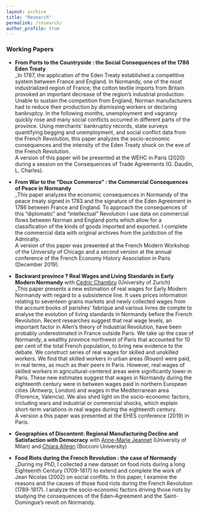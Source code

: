 ```yaml
---
layout: archive
title: "Research"
permalink: /research/
author_profile: true
---
```


### Working Papers

- **From Ports to the Countryside : the Social Consequences of the 1786 Eden Treaty**
<br>_In 1787, the application of the Eden Treaty established a competitive system between France and England. In Normandy, one of the most industrialized region of France, the cotton textile imports from Britain provoked an important decrease of the region’s industrial production. Unable to sustain the competition from England, Norman manufacturers had to reduce their production by dismissing workers or declaring bankruptcy. In the following months, unemployment and vagrancy quickly rose and many social conflicts occurred in different parts of the province. Using merchants’ bankruptcy records, state surveys quantifying begging and unemployment, and social conflict data from the French Revolution, this paper analyzes the socio-economic consequences and the intensity of the Eden Treaty shock on the eve of the French Revolution.
<br>A version of this paper will be presented at the WEHC in Paris (2020) during a session on the Consequences of Trade Agreements (G. Daudin, L. Charles).

- **From War to the “Doux Commerce” : the Commercial Consequences of Peace in Normandy**
<br>_This paper analyzes the economic consequences in Normandy of the peace treaty signed in 1783 and the signature of the Eden Agreement in 1786 between France and England. To approach the consequences of this “diplomatic” and “intellectual” Revolution I use data on commercial flows between Norman and England ports which allow for a classification of the kinds of goods imported and exported. I complete the commercial data with original archives from the juridiction of the Admiralty.</br>
A version of this paper was presented at the French Modern Workshop of the University of Chicago and a second version at the annual conference of the French Economy History Association in Paris (December 2019).

- **Backward province ? Real Wages and Living Standards in Early Modern Normandy** with [Cédric Chambru](https://cedricchambru.github.io/) (University of Zurich)
<br>_This paper presents a new estimation of real wages for Early Modern Normandy with regard to a subsistence line. It uses prices information relating to seventeen grains markets and newly collected wages from the account books of parishes’ fabrique and various livres de compte to analyse the evolution of living standards in Normandy before the French Revolution. Recent researches suggest that real wage levels, an important factor in Allen’s theory of Industrial Revolution, have been probably underestimated in France outside Paris. We take up the case of Normandy, a wealthy province northwest of Paris that accounted for 10 per cent of the total French population, to bring new evidence to the debate. We construct series of real wages for skilled and unskilled workers. We find that skilled workers in urban areas (Rouen) were paid, in real terms, as much as their peers in Paris. However, real wages of skilled workers in agricultural-centered areas were significantly lower in Paris. These new estimates suggest that wages in Normandy during the eighteenth century were in between wages paid in northern European cities (Antwerp, London) and wages in the Mediterranean area (Florence, Valencia). We also shed light on the socio-economic factors, including wars and industrial or commercial shocks, which explain short-term variations in real wages during the eighteenth century.
<br>A version a this paper was presented at the EHES conference (2019) in Paris.

- **Geographies of Discontent: Regional Manufacturing Decline and Satisfaction with Democracy** with [Anne-Marie Jeannet](https://sites.google.com/site/amjeannet/home) (University of Milan) and [Chiara Allegri](https://sites.google.com/view/allegrichiara/home) (Bocconi University)

- **Food Riots during the French Revolution : the case of Normandy**
<br>_During my PhD, I collected a new dataset on food riots during a long Eighteenth Century (1709-1817) to extend and complete the work of Jean Nicolas (2002) on social conflits. In this paper, I examine the reasons and the causes of those food riots during the French Revolution (1789-1817). I analyze the socio-economic factors driving those riots by studying the consequences of the Eden-Agreement and the Saint-Domingue’s revolt on Normandy.

